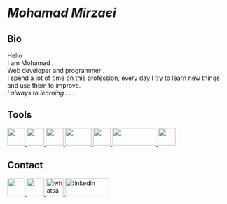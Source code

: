 
# *Mohamad Mirzaei*



## Bio

Hello \
I am Mohamad . \
Web developer and programmer . \
I spend a lot of time on this profession, every day I try to learn new things and use them to improve. \
*i always to learning . . .*



 
 

 
## Tools
<a href="https://www.javascript.com">
    <img src="https://upload.wikimedia.org/wikipedia/commons/thumb/9/99/Unofficial_JavaScript_logo_2.svg/2048px-Unofficial_JavaScript_logo_2.svg.png" with="40" height="40"/>
</a>
<a href="https://www.typescriptlang.org/">
    <img src="https://iconape.com/wp-content/png_logo_vector/typescript.png" with="40" height="40"/>
</a>
<a href="https://www.nodejs.org/">
    <img src="https://upload.wikimedia.org/wikipedia/commons/thumb/d/d9/Node.js_logo.svg/130px-Node.js_logo.svg.png" with="40" height="40"/>
</a>
<a href="https://www.expressjs.com">
    <img src="https://upload.wikimedia.org/wikipedia/commons/thumb/6/64/Expressjs.png/130px-Expressjs.png" width="60" height="40"/>
</a>
<a href="https://www.mysql.com">
    <img src="https://upload.wikimedia.org/wikipedia/en/thumb/d/dd/MySQL_logo.svg/100px-MySQL_logo.svg.png" width="40" height="40"/>
</a>
<a href="https://www.mongodb.com">
    <img src="https://upload.wikimedia.org/wikipedia/commons/thumb/9/93/MongoDB_Logo.svg/250px-MongoDB_Logo.svg.png" width="100" height="40"/>
</a>
<a href="https://webpack.js.org/">
    <img src="https://raw.githubusercontent.com/webpack/media/master/logo/icon-square-big.png" with="40" height="40"/>
</a>

## Contact
<a href="mailto:mohamadmirzaei.ir@gmail.com">
      <img src="https://mailmeteor.com/logos/assets/PNG/Gmail_Logo_256px.png" width="40" height="40"/>
</a>
<a href="https://t.me/MohamadMirzaeiDev">
      <img src="https://seeklogo.com/images/T/telegram-logo-AD3D08A014-seeklogo.com.png" width="40" height="40"/>
</a>
<a href="https://wa.me/989010340236">
    <img src="https://logosarchive.com/wp-content/uploads/2021/07/Whatsapp-logo-icon-transparent.png" alt="whatsapp" height="40" width="40" />
</a>
<a href="https://www.linkedin.com/in/mohamad-mirzaei-dev/">
    <img src="https://upload.wikimedia.org/wikipedia/commons/thumb/0/01/LinkedIn_Logo.svg/200px-LinkedIn_Logo.svg.png" alt="linkedin" height="40" width="100" />
</a>
